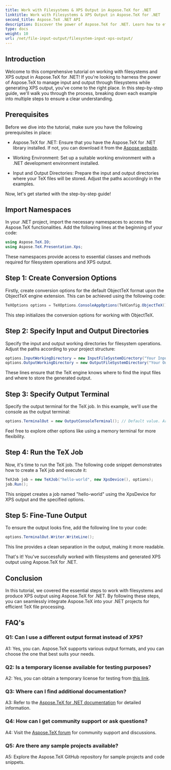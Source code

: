 ```yaml
---
title: Work with Filesystems & XPS Output in Aspose.TeX for .NET
linktitle: Work with Filesystems & XPS Output in Aspose.TeX for .NET
second_title: Aspose.TeX .NET API
description: Discover the power of Aspose.TeX for .NET. Learn how to effortlessly handle filesystems and generate XPS output in this comprehensive tutorial.
type: docs
weight: 10
url: /net/file-input-output/filesystem-input-xps-output/
---
```

## Introduction

Welcome to this comprehensive tutorial on working with filesystems and XPS output in Aspose.TeX for .NET! If you're looking to harness the power of Aspose.TeX to manage input and output through filesystems while generating XPS output, you've come to the right place. In this step-by-step guide, we'll walk you through the process, breaking down each example into multiple steps to ensure a clear understanding.

## Prerequisites

Before we dive into the tutorial, make sure you have the following prerequisites in place:

- Aspose.TeX for .NET: Ensure that you have the Aspose.TeX for .NET library installed. If not, you can download it from the [Aspose website](https://releases.aspose.com/tex/net/).

- Working Environment: Set up a suitable working environment with a .NET development environment installed.

- Input and Output Directories: Prepare the input and output directories where your TeX files will be stored. Adjust the paths accordingly in the examples.

Now, let's get started with the step-by-step guide!

## Import Namespaces

In your .NET project, import the necessary namespaces to access the Aspose.TeX functionalities. Add the following lines at the beginning of your code:

```csharp
using Aspose.TeX.IO;
using Aspose.TeX.Presentation.Xps;
```

These namespaces provide access to essential classes and methods required for filesystem operations and XPS output.

## Step 1: Create Conversion Options

Firstly, create conversion options for the default ObjectTeX format upon the ObjectTeX engine extension. This can be achieved using the following code:

```csharp
TeXOptions options = TeXOptions.ConsoleAppOptions(TeXConfig.ObjectTeX());
```

This step initializes the conversion options for working with ObjectTeX.

## Step 2: Specify Input and Output Directories

Specify the input and output working directories for filesystem operations. Adjust the paths according to your project structure:

```csharp
options.InputWorkingDirectory = new InputFileSystemDirectory("Your Input Directory");
options.OutputWorkingDirectory = new OutputFileSystemDirectory("Your Output Directory");
```

These lines ensure that the TeX engine knows where to find the input files and where to store the generated output.

## Step 3: Specify Output Terminal

Specify the output terminal for the TeX job. In this example, we'll use the console as the output terminal:

```csharp
options.TerminalOut = new OutputConsoleTerminal(); // Default value. Arbitrary assignment.
```

Feel free to explore other options like using a memory terminal for more flexibility.

## Step 4: Run the TeX Job

Now, it's time to run the TeX job. The following code snippet demonstrates how to create a TeX job and execute it:

```csharp
TeXJob job = new TeXJob("hello-world", new XpsDevice(), options);
job.Run();
```

This snippet creates a job named "hello-world" using the XpsDevice for XPS output and the specified options.

## Step 5: Fine-Tune Output

To ensure the output looks fine, add the following line to your code:

```csharp
options.TerminalOut.Writer.WriteLine();
```

This line provides a clean separation in the output, making it more readable.

That's it! You've successfully worked with filesystems and generated XPS output using Aspose.TeX for .NET.

## Conclusion

In this tutorial, we covered the essential steps to work with filesystems and produce XPS output using Aspose.TeX for .NET. By following these steps, you can seamlessly integrate Aspose.TeX into your .NET projects for efficient TeX file processing.

## FAQ's

### Q1: Can I use a different output format instead of XPS?

A1: Yes, you can. Aspose.TeX supports various output formats, and you can choose the one that best suits your needs.

### Q2: Is a temporary license available for testing purposes?

A2: Yes, you can obtain a temporary license for testing from [this link](https://purchase.aspose.com/temporary-license/).

### Q3: Where can I find additional documentation?

A3: Refer to the [Aspose.TeX for .NET documentation](https://reference.aspose.com/tex/net/) for detailed information.

### Q4: How can I get community support or ask questions?

A4: Visit the [Aspose.TeX forum](https://forum.aspose.com/c/tex/47) for community support and discussions.

### Q5: Are there any sample projects available?

A5: Explore the Aspose.TeX GitHub repository for sample projects and code snippets.
